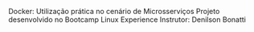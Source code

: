 Docker: Utilização prática no cenário de Microsserviços
Projeto desenvolvido no Bootcamp Linux Experience
Instrutor: Denilson Bonatti

